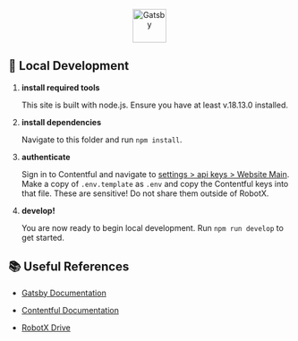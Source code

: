 <p align="center">
  <a href="https://www.gatsbyjs.com/?utm_source=starter&utm_medium=readme&utm_campaign=minimal-starter-ts">
    <img alt="Gatsby" src="https://www.gatsbyjs.com/Gatsby-Monogram.svg" width="60" />
  </a>
</p>

## 🚀 Local Development

1.  **install required tools**

    This site is built with node.js. Ensure you have at least v.18.13.0 installed.

2.  **install dependencies**

    Navigate to this folder and run `npm install`.

3.  **authenticate**

    Sign in to Contentful and navigate to [settings > api keys > Website Main](https://app.contentful.com/spaces/bliez1sb04y6/api/keys/5TnEk5nITWXjMfU8CL3shi). Make a copy of `.env.template` as `.env` and copy the Contentful keys into that file. These are sensitive! Do not share them outside of RobotX.

4.  **develop!**

    You are now ready to begin local development. Run `npm run develop` to get started.

## 📚 Useful References

-   [Gatsby Documentation](https://www.gatsbyjs.com/docs/?utm_source=starter&utm_medium=readme&utm_campaign=minimal-starter-ts)

-   [Contentful Documentation](https://www.contentful.com/developers/docs/)

-   [RobotX Drive](https://drive.google.com/drive/u/1/folders/0ALyfIiWziIgnUk9PVA)
